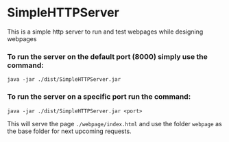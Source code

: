# SimpleHTTPServer
This is a simple http server to run and test webpages while designing webpages

### To run the server on the default port (8000) simply use the command:

`java -jar ./dist/SimpleHTTPServer.jar`

### To run the server on a specific port run the command:

`java -jar ./dist/SimpleHTTPServer.jar <port>`

This will serve the page `./webpage/index.html` and use the folder `webpage` as the base folder for next upcoming requests.


